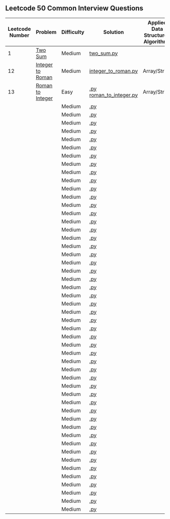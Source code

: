 ## Leetcode 50 Common Interview Questions

| Leetcode Number | Problem                                                                         | Difficulty | Solution                                                                                                                     | Applied Data Structure / Algorithms | Note |
|-----------------|---------------------------------------------------------------------------------|------------|------------------------------------------------------------------------------------------------------------------------------|-------------------------------------|------|
| 1               | [Two Sum](https://leetcode.com/problems/two-sum/description/)                   | Medium     | [two_sum.py](solutions/two_sum.py)                                                                                           |                                     |      |
| 12              | [Integer to Roman](https://leetcode.com/problems/integer-to-roman/description/) | Medium     | [integer_to_roman.py](solutions/integer_to_roman.py)                                                                         | Array/String                        |      |
| 13              | [Roman to Integer](https://leetcode.com/problems/roman-to-integer/description/) | Easy       | [.py](solutions/.py)                                                    [roman_to_integer.py](solutions/roman_to_integer.py) | Array/String                        |      |
|                 | []()                                                                            | Medium     | [.py](solutions/.py)                                                                                                         |                                     |      |
|                 | []()                                                                            | Medium     | [.py](solutions/.py)                                                                                                         |                                     |      |
|                 | []()                                                                            | Medium     | [.py](solutions/.py)                                                                                                         |                                     |      |
|                 | []()                                                                            | Medium     | [.py](solutions/.py)                                                                                                         |                                     |      |
|                 | []()                                                                            | Medium     | [.py](solutions/.py)                                                                                                         |                                     |      |
|                 | []()                                                                            | Medium     | [.py](solutions/.py)                                                                                                         |                                     |      |
|                 | []()                                                                            | Medium     | [.py](solutions/.py)                                                                                                         |                                     |      |
|                 | []()                                                                            | Medium     | [.py](solutions/.py)                                                                                                         |                                     |      |
|                 | []()                                                                            | Medium     | [.py](solutions/.py)                                                                                                         |                                     |      |
|                 | []()                                                                            | Medium     | [.py](solutions/.py)                                                                                                         |                                     |      |
|                 | []()                                                                            | Medium     | [.py](solutions/.py)                                                                                                         |                                     |      |
|                 | []()                                                                            | Medium     | [.py](solutions/.py)                                                                                                         |                                     |      |
|                 | []()                                                                            | Medium     | [.py](solutions/.py)                                                                                                         |                                     |      |
|                 | []()                                                                            | Medium     | [.py](solutions/.py)                                                                                                         |                                     |      |
|                 | []()                                                                            | Medium     | [.py](solutions/.py)                                                                                                         |                                     |      |
|                 | []()                                                                            | Medium     | [.py](solutions/.py)                                                                                                         |                                     |      |
|                 | []()                                                                            | Medium     | [.py](solutions/.py)                                                                                                         |                                     |      |
|                 | []()                                                                            | Medium     | [.py](solutions/.py)                                                                                                         |                                     |      |
|                 | []()                                                                            | Medium     | [.py](solutions/.py)                                                                                                         |                                     |      |
|                 | []()                                                                            | Medium     | [.py](solutions/.py)                                                                                                         |                                     |      |
|                 | []()                                                                            | Medium     | [.py](solutions/.py)                                                                                                         |                                     |      |
|                 | []()                                                                            | Medium     | [.py](solutions/.py)                                                                                                         |                                     |      |
|                 | []()                                                                            | Medium     | [.py](solutions/.py)                                                                                                         |                                     |      |
|                 | []()                                                                            | Medium     | [.py](solutions/.py)                                                                                                         |                                     |      |
|                 | []()                                                                            | Medium     | [.py](solutions/.py)                                                                                                         |                                     |      |
|                 | []()                                                                            | Medium     | [.py](solutions/.py)                                                                                                         |                                     |      |
|                 | []()                                                                            | Medium     | [.py](solutions/.py)                                                                                                         |                                     |      |
|                 | []()                                                                            | Medium     | [.py](solutions/.py)                                                                                                         |                                     |      |
|                 | []()                                                                            | Medium     | [.py](solutions/.py)                                                                                                         |                                     |      |
|                 | []()                                                                            | Medium     | [.py](solutions/.py)                                                                                                         |                                     |      |
|                 | []()                                                                            | Medium     | [.py](solutions/.py)                                                                                                         |                                     |      |
|                 | []()                                                                            | Medium     | [.py](solutions/.py)                                                                                                         |                                     |      |
|                 | []()                                                                            | Medium     | [.py](solutions/.py)                                                                                                         |                                     |      |
|                 | []()                                                                            | Medium     | [.py](solutions/.py)                                                                                                         |                                     |      |
|                 | []()                                                                            | Medium     | [.py](solutions/.py)                                                                                                         |                                     |      |
|                 | []()                                                                            | Medium     | [.py](solutions/.py)                                                                                                         |                                     |      |
|                 | []()                                                                            | Medium     | [.py](solutions/.py)                                                                                                         |                                     |      |
|                 | []()                                                                            | Medium     | [.py](solutions/.py)                                                                                                         |                                     |      |
|                 | []()                                                                            | Medium     | [.py](solutions/.py)                                                                                                         |                                     |      |
|                 | []()                                                                            | Medium     | [.py](solutions/.py)                                                                                                         |                                     |      |
|                 | []()                                                                            | Medium     | [.py](solutions/.py)                                                                                                         |                                     |      |
|                 | []()                                                                            | Medium     | [.py](solutions/.py)                                                                                                         |                                     |      |
|                 | []()                                                                            | Medium     | [.py](solutions/.py)                                                                                                         |                                     |      |
|                 | []()                                                                            | Medium     | [.py](solutions/.py)                                                                                                         |                                     |      |
|                 | []()                                                                            | Medium     | [.py](solutions/.py)                                                                                                         |                                     |      |
|                 | []()                                                                            | Medium     | [.py](solutions/.py)                                                                                                         |                                     |      |
|                 | []()                                                                            | Medium     | [.py](solutions/.py)                                                                                                         |                                     |      |
|                 | []()                                                                            | Medium     | [.py](solutions/.py)                                                                                                         |                                     |      |
|                 | []()                                                                            | Medium     | [.py](solutions/.py)                                                                                                         |                                     |      |
|                 | []()                                                                            | Medium     | [.py](solutions/.py)                                                                                                         |                                     |      |



